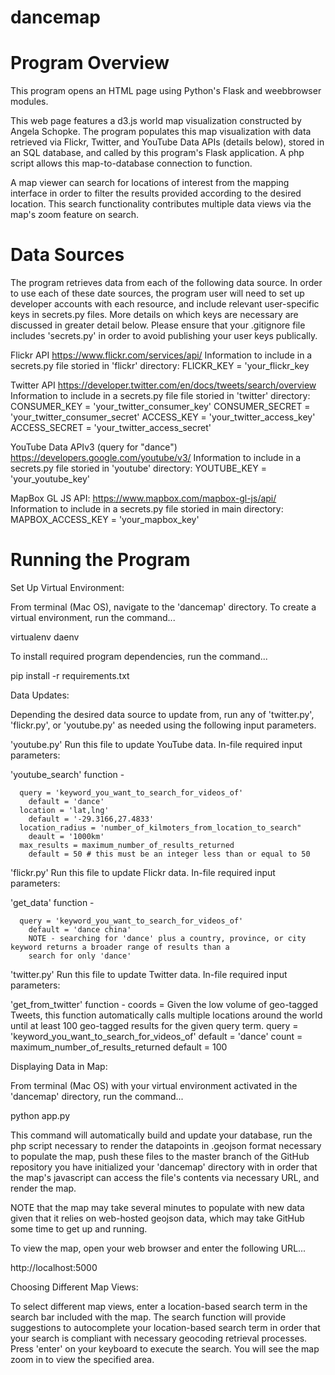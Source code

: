 # dancemap

# Program Overview
This program opens an HTML page using Python's Flask and weebbrowser modules. 

This web page features a d3.js world map visualization constructed by Angela Schopke.
The program populates this map visualization with data retrieved via Flickr, Twitter, and YouTube Data APIs (details below), stored in an SQL database, and called by this program's Flask application. A php script allows this map-to-database connection to function. 

A map viewer can search for locations of interest from the mapping interface in order to filter the results provided according to the desired location. This search functionality contributes multiple data views via the map's zoom feature on search.


# Data Sources

The program retrieves data from each of the following data source. In order to use each of these date sources, the program user will need to set up developer accounts with each resource, and include relevant user-specific keys in secrets.py files. More details on which keys are necessary are discussed in greater detail below. Please ensure that your .gitignore file includes 'secrets.py' in order to avoid publishing your user keys publically.

Flickr API
https://www.flickr.com/services/api/
Information to include in a secrets.py file storied in 'flickr' directory:
FLICKR_KEY = 'your_flickr_key

Twitter API
https://developer.twitter.com/en/docs/tweets/search/overview
Information to include in a secrets.py file file storied in 'twitter' directory:
CONSUMER_KEY = 'your_twitter_consumer_key'
CONSUMER_SECRET = 'your_twitter_consumer_secret'
ACCESS_KEY = 'your_twitter_access_key'
ACCESS_SECRET = 'your_twitter_access_secret'

YouTube Data APIv3 (query for "dance")
https://developers.google.com/youtube/v3/
Information to include in a secrets.py file storied in 'youtube' directory:
YOUTUBE_KEY = 'your_youtube_key'

MapBox GL JS API:
https://www.mapbox.com/mapbox-gl-js/api/
Information to include in a secrets.py file storied in main directory:
MAPBOX_ACCESS_KEY = 'your_mapbox_key'


# Running the Program

Set Up Virtual Environment:

From terminal (Mac OS), navigate to the 'dancemap' directory. To create a virtual environment, run the command...

  virtualenv daenv

To install required program dependencies, run the command...

  pip install -r requirements.txt


Data Updates:

Depending the desired data source to update from, run any of 'twitter.py', 'flickr.py', or 'youtube.py' as needed using the following input parameters.

'youtube.py'
Run this file to update YouTube data.
In-file required input parameters:
  
  'youtube_search' function - 
  
      query = 'keyword_you_want_to_search_for_videos_of'
        default = 'dance'
      location = 'lat,lng'
        default = '-29.3166,27.4833'
      location_radius = 'number_of_kilmoters_from_location_to_search"
        deault = '1000km'
      max_results = maximum_number_of_results_returned
        default = 50 # this must be an integer less than or equal to 50
 
 
'flickr.py'
Run this file to update Flickr data.
In-file required input parameters:
  
  'get_data' function - 
  
      query = 'keyword_you_want_to_search_for_videos_of'
        default = 'dance china'
        NOTE - searching for 'dance' plus a country, province, or city keyword returns a broader range of results than a 
        search for only 'dance'


'twitter.py'
Run this file to update Twitter data.
In-file required input parameters:
  
  'get_from_twitter' function - 
        coords = Given the low volume of geo-tagged Tweets, this function automatically calls multiple locations around the world until at least 100 geo-tagged results for the given query term.
        query = 'keyword_you_want_to_search_for_videos_of'
          default = 'dance'
        count = maximum_number_of_results_returned
          default = 100


Displaying Data in Map:

From terminal (Mac OS) with your virtual environment activated in the 'dancemap' directory, run the command...

  python app.py

This command will automatically build and update your database, run the php script necessary to render the datapoints in .geojson format necessary to populate the map, push these files to the master branch of the GitHub repository you have initialized your 'dancemap' directory with in order that the map's javascript can access the file's contents via necessary URL, and render the map.

NOTE that the map may take several minutes to populate with new data given that it relies on web-hosted geojson data, which may take GitHub some time to get up and running. 

To view the map, open your web browser and enter the following URL...

  http://localhost:5000


Choosing Different Map Views:

To select different map views, enter a location-based search term in the search bar included with the map. The search function will provide suggestions to autocomplete your location-based search term in order that your search is compliant with necessary geocoding retrieval processes. Press 'enter' on your keyboard to execute the search. You will see the map zoom in to view the specified area.


  
        
    





